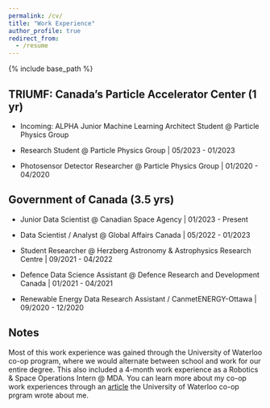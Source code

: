 ```yaml
---
permalink: /cv/
title: "Work Experience"
author_profile: true
redirect_from:
  - /resume
---
```


{% include base_path %}


## TRIUMF: Canada’s Particle Accelerator Center (1 yr)

* Incoming: ALPHA Junior Machine Learning Architect Student @ Particle Physics Group

* Research Student @ Particle Physics Group | 05/2023  - 01/2023 

* Photosensor Detector Researcher @ Particle Physics Group | 01/2020  - 04/2020 

## Government of Canada (3.5 yrs)

* Junior Data Scientist @ Canadian Space Agency | 01/2023 - Present

* Data Scientist / Analyst @ Global Affairs Canada | 05/2022 - 01/2023

* Student Researcher @ Herzberg Astronomy & Astrophysics Research Centre | 09/2021 - 04/2022

* Defence Data Science Assistant @ Defence Research and Development Canada | 01/2021 - 04/2021

* Renewable Energy Data Research Assistant / CanmetENERGY-Ottawa | 09/2020 - 12/2020

## Notes

Most of this work experience was gained through the University of Waterloo co-op program, where we would alternate between school and work for our entire degree. This also included a 4-month work experience as a Robotics & Space Operations Intern @ MDA. You can learn more about my co-op work experiences through an [article](https://uwaterloo.ca/co-operative-education/blog/post/co-op-time-try-things) the University of Waterloo co-op prgram wrote about me.